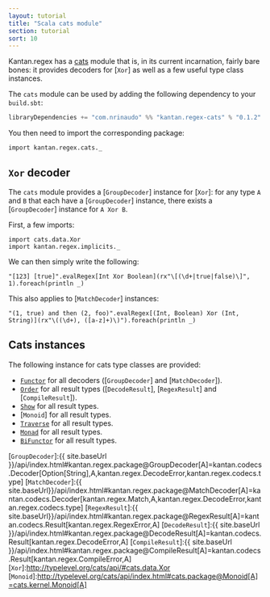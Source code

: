 ```yaml
---
layout: tutorial
title: "Scala cats module"
section: tutorial
sort: 10
---
```

Kantan.regex has a [cats](https://github.com/typelevel/cats) module that is, in its current incarnation, fairly bare
bones: it provides decoders for [`Xor`] as well as a few useful type class instances.
 
The `cats` module can be used by adding the following dependency to your `build.sbt`:
 
```scala
libraryDependencies += "com.nrinaudo" %% "kantan.regex-cats" % "0.1.2"
```
 
You then need to import the corresponding package:
 
```tut:silent
import kantan.regex.cats._
```


## `Xor` decoder

The `cats` module provides a [`GroupDecoder`] instance for [`Xor`]: for any type `A` and `B` that each have a
[`GroupDecoder`] instance, there exists a [`GroupDecoder`] instance for `A Xor B`.

First, a few imports:

```tut:silent
import cats.data.Xor
import kantan.regex.implicits._
```

We can then simply write the following:

```tut
"[123] [true]".evalRegex[Int Xor Boolean](rx"\[(\d+|true|false)\]", 1).foreach(println _)
```

This also applies to [`MatchDecoder`] instances:

```tut
"(1, true) and then (2, foo)".evalRegex[(Int, Boolean) Xor (Int, String)](rx"\((\d+), ([a-z]+)\)").foreach(println _)
```

## Cats instances

The following instance for cats type classes are provided:

* [`Functor`] for all decoders ([`GroupDecoder`] and [`MatchDecoder`]).
* [`Order`] for all result types ([`DecodeResult`], [`RegexResult`] and [`CompileResult`]).
* [`Show`] for all result types.
* [`Monoid`] for all result types.
* [`Traverse`] for all result types.
* [`Monad`] for all result types.
* [`BiFunctor`] for all result types.

[`Functor`]:http://typelevel.org/cats/api/#cats.Functor
[`BiFunctor`]:http://typelevel.org/cats/api/#cats.functor.Bifunctor
[`Order`]:http://typelevel.org/cats/api/index.html#cats.package@Order[A]=cats.kernel.Order[A]
[`Show`]:http://typelevel.org/cats/api/index.html#cats.Show
[`Traverse`]:http://typelevel.org/cats/api/index.html#cats.Traverse
[`Monad`]:http://typelevel.org/cats/api/index.html#cats.Monad
[`GroupDecoder`]:{{ site.baseUrl }}/api/index.html#kantan.regex.package@GroupDecoder[A]=kantan.codecs.Decoder[Option[String],A,kantan.regex.DecodeError,kantan.regex.codecs.type]
[`MatchDecoder`]:{{ site.baseUrl}}/api/index.html#kantan.regex.package@MatchDecoder[A]=kantan.codecs.Decoder[kantan.regex.Match,A,kantan.regex.DecodeError,kantan.regex.codecs.type]
[`RegexResult`]:{{ site.baseUrl}}/api/index.html#kantan.regex.package@RegexResult[A]=kantan.codecs.Result[kantan.regex.RegexError,A]
[`DecodeResult`]:{{ site.baseUrl }}/api/index.html#kantan.regex.package@DecodeResult[A]=kantan.codecs.Result[kantan.regex.DecodeError,A]
[`CompileResult`]:{{ site.baseUrl }}/api/index.html#kantan.regex.package@CompileResult[A]=kantan.codecs.Result[kantan.regex.CompileError,A]
[`Xor`]:http://typelevel.org/cats/api/#cats.data.Xor
[`Monoid`]:http://typelevel.org/cats/api/index.html#cats.package@Monoid[A]=cats.kernel.Monoid[A]